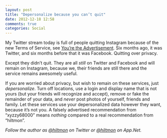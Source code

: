 ```yaml
---
layout: post
title: "Depersonalize because you can’t quit"
date: 2012-12-18 12:58
comments: true
categories: Social
---
```


My Twitter stream today is full of people quitting Instagram because of the new Terms of Service, see [You’re the Advertisement](http://www.hiltmon.com/blog/2012/12/17/youre-the-advertisement/). Six months ago, it was Twitter, and six months before that it was Facebook. Quitting over privacy.

Except they didn’t quit. They are all *still* on Twitter and Facebook and will remain on Instagram, because we, their friends are still there and the service remains awesomely useful.

If you are worried about privacy, but wish to remain on these services, just *depersonalize*.  Turn off locations, use a login and display name that is not yours (but your friends will recognize and accept), remove or fake the remainder of your data, and *never* post photos of yourself, friends and family. Let these services use your depersonalized data however they want, because it’s not you. A falsely advertised recommendation from “xyzzy68000” means *nothing* compared to a real recommendation from “hiltmon”.

*Follow the author as [@hiltmon](http://twitter.com/hiltmon) on Twitter or [@hiltmon](http://alpha.app.net/hiltmon) on App.Net.*